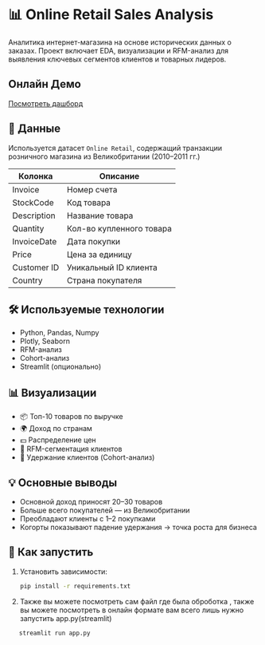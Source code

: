 # 📊 Online Retail Sales Analysis

Аналитика интернет-магазина на основе исторических данных о заказах. Проект включает EDA, визуализации и RFM-анализ для выявления ключевых сегментов клиентов и товарных лидеров.

## Онлайн Демо
[Посмотреть дашборд](https://online-retail-dashboard-fp6tntymxbtbhvutqkcdsm.streamlit.app/)

## 📁 Данные
Используется датасет `Online Retail`, содержащий транзакции розничного магазина из Великобритании (2010–2011 гг.)

| Колонка        | Описание                              |
|----------------|----------------------------------------|
| Invoice        | Номер счета                            |
| StockCode      | Код товара                             |
| Description    | Название товара                        |
| Quantity       | Кол-во купленного товара               |
| InvoiceDate    | Дата покупки                           |
| Price          | Цена за единицу                        |
| Customer ID    | Уникальный ID клиента                  |
| Country        | Страна покупателя                      |

## 🛠 Используемые технологии
- Python, Pandas, Numpy
- Plotly, Seaborn
- RFM-анализ
- Cohort-анализ
- Streamlit (опционально)

## 📊 Визуализации
- 📦 Топ-10 товаров по выручке
- 🌍 Доход по странам
- 💵 Распределение цен
- 🧩 RFM-сегментация клиентов
- 📅 Удержание клиентов (Cohort-анализ)

## 💡 Основные выводы
- Основной доход приносят 20–30 товаров
- Больше всего покупателей — из Великобритании
- Преобладают клиенты с 1–2 покупками
- Когорты показывают падение удержания → точка роста для бизнеса

## 🚀 Как запустить
1. Установить зависимости:
   ```bash
   pip install -r requirements.txt
2. Также вы можете посмотреть сам файл где была оброботка , также вы можете посмотреть в онлайн формате вам всего лишь нужно запустить app.py(streamlit)
```bash
   streamlit run app.py
